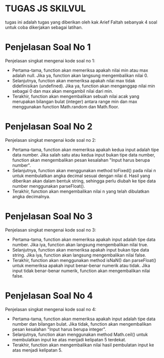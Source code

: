 
# TUGAS JS SKILVUL

tugas ini adalah tugas yang diberikan oleh kak 
Arief Faltah sebanyak 4 soal untuk coba dikerjakan sebagai latihan. 

# Penjelasan Soal No 1

Penjelasan singkat mengenai kode soal no 1:

- Pertama-tama, function akan memeriksa apakah nilai min atau max adalah null. Jika ya, function akan langsung mengembalikan nilai 0.
- Selanjutnya, function akan memeriksa apakah nilai max tidak didefinisikan (undefined). Jika ya, function akan menganggap nilai min sebagai 0 dan max akan mengambil nilai dari min.
- Terakhir, function akan mengembalikan sebuah nilai acak yang merupakan bilangan bulat (integer) antara range min dan max menggunakan function Math.random dan Math.floor.

# Penjelasan Soal No 2

Penjelasan singkat mengenai kode soal no 2:

- Pertama-tama, function akan memeriksa apakah kedua input adalah tipe data number. Jika salah satu atau kedua input bukan tipe data number, function akan mengembalikan pesan kesalahan "Input harus berupa number".
- Selanjutnya, function akan menggunakan method toFixed() pada nilai n untuk membulatkan angka decimal sesuai dengan nilai d. Hasil yang diberikan akan dalam bentuk string, sehingga perlu diubah ke tipe data number menggunakan parseFloat().
- Terakhir, function akan mengembalikan nilai n yang telah dibulatkan angka decimalnya.

# Penjelasan Soal No 3

Penjelasan singkat mengenai kode soal no 3:

- Pertama-tama, function akan memeriksa apakah input adalah tipe data number. Jika iya, function akan langsung mengembalikan nilai true.
- Selanjutnya, function akan memeriksa apakah input bukan tipe data string. Jika iya, function akan langsung mengembalikan nilai false.
- Terakhir, function akan menggunakan method isNaN() dan parseFloat() untuk memeriksa apakah input benar-benar numerik atau tidak. Jika input tidak benar-benar numerik, function akan mengembalikan nilai false.

# Penjelasan Soal No 4

Penjelasan singkat mengenai kode soal no 4:

- Pertama-tama, function akan memeriksa apakah input adalah tipe data number dan bilangan bulat. Jika tidak, function akan mengembalikan pesan kesalahan "Input harus berupa integer".
- Selanjutnya, function akan menggunakan method Math.ceil() untuk membulatkan input ke atas menjadi kelipatan 5 terdekat.
- Terakhir, function akan mengembalikan nilai hasil pembulatan input ke atas menjadi kelipatan 5.
